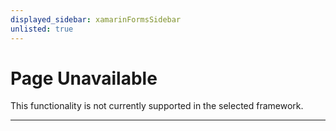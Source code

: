 ```yaml
---
displayed_sidebar: xamarinFormsSidebar
unlisted: true
---
```


# Page Unavailable

This functionality is not currently supported in the selected framework.

---
